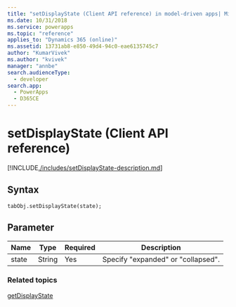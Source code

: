 ```yaml
---
title: "setDisplayState (Client API reference) in model-driven apps| MicrosoftDocs"
ms.date: 10/31/2018
ms.service: powerapps
ms.topic: "reference"
applies_to: "Dynamics 365 (online)"
ms.assetid: 13731ab8-e850-49d4-94c0-eae6135745c7
author: "KumarVivek"
ms.author: "kvivek"
manager: "annbe"
search.audienceType: 
  - developer
search.app: 
  - PowerApps
  - D365CE
---
```

# setDisplayState (Client API reference)



[!INCLUDE[./includes/setDisplayState-description.md](./includes/setDisplayState-description.md)]

## Syntax

`tabObj.setDisplayState(state);`

## Parameter

|Name|Type|Required|Description|
|--|--|--|--|
|state|String|Yes|Specify "expanded" or "collapsed".|

### Related topics

[getDisplayState](getDisplayState.md)




